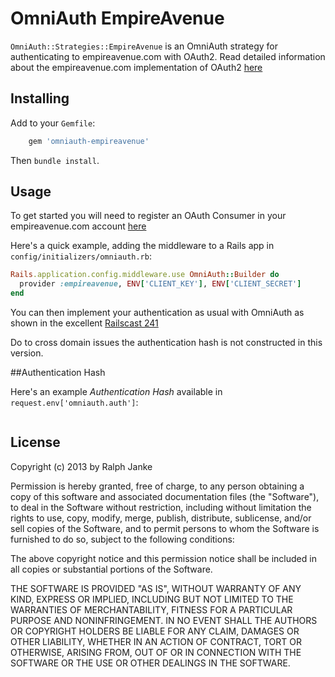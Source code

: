 # OmniAuth EmpireAvenue


`OmniAuth::Strategies::EmpireAvenue` is an OmniAuth strategy for authenticating to
empireavenue.com with OAuth2. Read detailed information about the empireavenue.com
implementation of OAuth2
[here](https://apidocs.empireavenue.com/v1/oauth2)

## Installing

Add to your `Gemfile`:

```ruby
    gem 'omniauth-empireavenue'
```

Then `bundle install`.

## Usage

To get started you will need to register an OAuth Consumer in your
empireavenue.com account
[here](http://www.empireavenue.com/profile/developer)

Here's a quick example, adding the middleware to a Rails app in
`config/initializers/omniauth.rb`:

```ruby
Rails.application.config.middleware.use OmniAuth::Builder do
  provider :empireavenue, ENV['CLIENT_KEY'], ENV['CLIENT_SECRET']
end
```
You can then implement your authentication as usual with OmniAuth as
shown in the excellent [Railscast
241](http://railscasts.com/episodes/241-simple-omniauth)

Do to cross domain issues the authentication hash is not constructed in this
version. 

##Authentication Hash

Here's an example *Authentication Hash* available in
`request.env['omniauth.auth']`:

```ruby
```

## License

Copyright (c) 2013 by Ralph Janke         

Permission is hereby granted, free of charge, to any person obtaining a
copy of this software and associated documentation files (the
"Software"), to deal in the Software without restriction, including
without limitation the rights to use, copy, modify, merge, publish,
distribute, sublicense, and/or sell copies of the Software, and to
permit persons to whom the Software is furnished to do so, subject to
the following conditions:

The above copyright notice and this permission notice shall be included
in all copies or substantial portions of the Software.

THE SOFTWARE IS PROVIDED "AS IS", WITHOUT WARRANTY OF ANY KIND, EXPRESS
OR IMPLIED, INCLUDING BUT NOT LIMITED TO THE WARRANTIES OF
MERCHANTABILITY, FITNESS FOR A PARTICULAR PURPOSE AND NONINFRINGEMENT.
IN NO EVENT SHALL THE AUTHORS OR COPYRIGHT HOLDERS BE LIABLE FOR ANY
CLAIM, DAMAGES OR OTHER LIABILITY, WHETHER IN AN ACTION OF CONTRACT,
TORT OR OTHERWISE, ARISING FROM, OUT OF OR IN CONNECTION WITH THE
SOFTWARE OR THE USE OR OTHER DEALINGS IN THE SOFTWARE.
